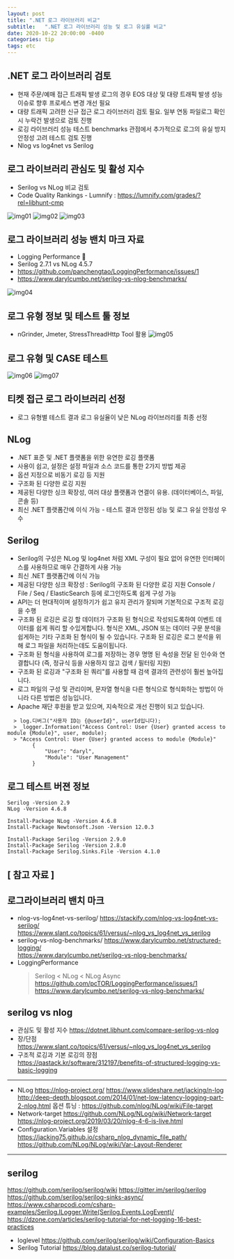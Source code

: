 ```yaml
---
layout: post
title: ".NET 로그 라이브러리 비교"
subtitle:   ".NET 로그 라이브러리 성능 및 로그 유실률 비교"
date: 2020-10-22 20:00:00 -0400
categories: tip
tags: etc
---
```


## .NET 로그 라이브러리 검토
- 현재 주문/예매 접근 트래픽 발생 로그의 경우 EOS 대상 및 대량 트래픽 발생 성능 이슈로 향후 프로세스 변경 개선 필요
- 대량 트래픽 고려한 신규 접근 로그 라이브러리 검토 필요. 일부 연동 파일로그 확인 시 누락건 발생으로 검토 진행
- 로깅 라이브러리 성능 테스트 benchmarks 관점에서 추가적으로 로그의 유실 방지 안정성 고려 테스트 검토 진행
- Nlog vs log4net vs Serilog

## 로그 라이브러리 관심도 및 활성 지수
- Serilog vs NLog 비교 검토
- Code Quality Rankings - Lumnify : https://lumnify.com/grades/?rel=libhunt-cmp

![img01](/assets/img/post/loglib/img01.jpg)
![img02](/assets/img/post/loglib/img02.jpg)
![img03](/assets/img/post/loglib/img03.jpg)

## 로그 라이브러리 성능 밴치 마크 자료
- Logging Performance  
- Serilog 2.7.1  vs NLog 4.5.7 
- https://github.com/panchengtao/LoggingPerformance/issues/1 
- https://www.darylcumbo.net/serilog-vs-nlog-benchmarks/

![img04](/assets/img/post/loglib/img04.jpg)

## 로그 유형 정보 및 테스트 툴 정보
- nGrinder, Jmeter, StressThreadHttp Tool 활용
![img05](/assets/img/post/loglib/img05.jpg)

## 로그 유형 및 CASE 테스트
![img06](/assets/img/post/loglib/img06.jpg)
![img07](/assets/img/post/loglib/img07.jpg)

## 티켓 접근 로그 라이브러리 선정
- 로그 유형별 테스트 결과 로그 유실율이 낮은 NLog 라이브러리를 최종 선정

## NLog  
- .NET 표준 및 .NET 플랫폼을 위한 유연한 로깅 플랫폼 
- 사용이 쉽고, 설정은 설정 파일과 소스 코드를 통한 2가지 방법 제공 
- 옵션 지정으로 비동기 로깅 등 지원 
- 구조화 된 다양한 로깅 지원 
- 제공된 다양한 싱크 확장성, 여러 대상 플랫폼과 연결이 유용. (데이터베이스, 파일, 콘솔 등) 
- 최신 .NET 플랫폼간에 이식 가능 - 테스트 결과 안정된 성능 및 로그 유실 안정성 우수

## Serilog
- Serilog의 구성은 NLog 및 log4net 처럼 XML 구성이 필요 없어 유연한 인터페이스를 사용하므로 매우 간결하게 사용 가능
- 최신 .NET 플랫폼간에 이식 가능
- 제공된 다양한 싱크 확장성 : Serilog의 구조화 된 다양한 로깅 지원 
  Console / File / Seq / ElasticSearch 등에 로그인하도록 쉽게 구성 가능
- API는 더 현대적이며 설정하기가 쉽고 유지 관리가 잘되며 기본적으로 구조적 로깅을 수행
- 구조화 된 로깅은 로깅 할 데이터가 구조화 된 형식으로 작성되도록하여 이벤트 데이터를 쉽게 쿼리 할 수있게합니다. 형식은 XML, JSON 또는 데이터 구문 분석을 쉽게하는 기타 구조화 된 형식이 될 수 있습니다. 구조화 된 로깅은 로그 분석을 위해 로그 파일을 처리하는데도 도움이됩니다.
- 구조화 된 형식을 사용하여 로그를 저장하는 경우 명명 된 속성을 전달 된 인수와 연결합니다 (즉, 정규식 등을 사용하지 않고 검색 / 필터링 지원)
- 구조화 된 로깅과 "구조화 된 쿼리"를 사용할 때 검색 결과의 관련성이 훨씬 높아집니다.
- 로그 파일의 구성 및 관리이며, 문자열 형식을 다른 형식으로 형식화하는 방법이 아니라 다른 방법은 성능입니다. 
- Apache 재단 후원을 받고 있으며, 지속적으로 개선 진행이 되고 있습니다.
```
  > log.디버그("사용자 ID는 {@userId}", userId입니다);
  > _logger.Information("Access Control: User {User} granted access to module {Module}", user, module);
  > "Access Control: User {User} granted access to module {Module}"
		{
			"User": "daryl",
			"Module": "User Management"
		}
```

## 로그 테스트 버젼 정보
```
Serilog -Version 2.9
NLog -Version 4.6.8

Install-Package NLog -Version 4.6.8
Install-Package Newtonsoft.Json -Version 12.0.3

Install-Package Serilog -Version 2.9.0
Install-Package Serilog -Version 2.8.0
Install-Package Serilog.Sinks.File -Version 4.1.0
```

[ 참고 자료 ]
---
## 로그라이브러리 밴치 마크
- nlog-vs-log4net-vs-serilog/
  https://stackify.com/nlog-vs-log4net-vs-serilog/
  https://www.slant.co/topics/61/versus/~nlog_vs_log4net_vs_serilog
- serilog-vs-nlog-benchmarks/
  https://www.darylcumbo.net/structured-logging/	
  https://www.darylcumbo.net/serilog-vs-nlog-benchmarks/
- LoggingPerformance 
  > Serilog < NLog < NLog Async
  https://github.com/pcTOR/LoggingPerformance/issues/1
  https://www.darylcumbo.net/serilog-vs-nlog-benchmarks/

## serilog vs nlog
- 관심도 및 활성 지수
https://dotnet.libhunt.com/compare-serilog-vs-nlog
- 장/단점
https://www.slant.co/topics/61/versus/~nlog_vs_log4net_vs_serilog
- 구조적 로깅과 기본 로깅의 장점
https://qastack.kr/software/312197/benefits-of-structured-logging-vs-basic-logging

---
- NLog 
https://nlog-project.org/
https://www.slideshare.net/jacking/n-log
http://deep-depth.blogspot.com/2014/01/net-low-latency-logging-part-2-nlog.html
옵션 튜닝 : https://github.com/nlog/NLog/wiki/File-target
- Network-target
https://github.com/NLog/NLog/wiki/Network-target
https://nlog-project.org/2019/03/20/nlog-4-6-is-live.html
- Configuration.Variables 설정
https://jacking75.github.io/csharp_nlog_dynamic_file_path/
https://github.com/NLog/NLog/wiki/Var-Layout-Renderer

---
## serilog
https://github.com/serilog/serilog/wiki
https://gitter.im/serilog/serilog
https://github.com/serilog/serilog-sinks-async/
https://www.csharpcodi.com/csharp-examples/Serilog.ILogger.Write(Serilog.Events.LogEvent)/
https://dzone.com/articles/serilog-tutorial-for-net-logging-16-best-practices
- loglevel
https://github.com/serilog/serilog/wiki/Configuration-Basics
- Serilog Tutorial
https://blog.datalust.co/serilog-tutorial/